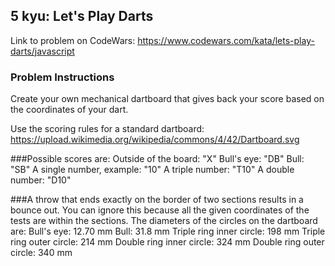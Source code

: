 ## 5 kyu: Let's Play Darts

Link to problem on CodeWars: https://www.codewars.com/kata/lets-play-darts/javascript

### Problem Instructions

Create your own mechanical dartboard that gives back your score based on the coordinates of your dart.

Use the scoring rules for a standard dartboard:
https://upload.wikimedia.org/wikipedia/commons/4/42/Dartboard.svg

###Possible scores are:
Outside of the board: "X"
Bull's eye: "DB"
Bull: "SB"
A single number, example: "10"
A triple number: "T10"
A double number: "D10"

###A throw that ends exactly on the border of two sections results in a bounce out. You can ignore this because all the given coordinates of the tests are within the sections.
The diameters of the circles on the dartboard are:
Bull's eye: 12.70 mm
Bull: 31.8 mm
Triple ring inner circle: 198 mm
Triple ring outer circle: 214 mm
Double ring inner circle: 324 mm
Double ring outer circle: 340 mm
